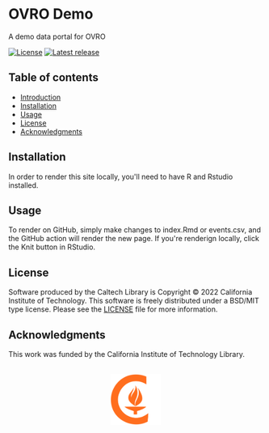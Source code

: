 OVRO Demo
=====================================================

A demo data portal for OVRO

[![License](https://img.shields.io/badge/License-BSD%203--Clause-blue.svg?style=flat-square)](https://choosealicense.com/licenses/bsd-3-clause)
[![Latest release](https://img.shields.io/github/v/release/caltechlibrary/OVRO-demo.svg?style=flat-square&color=b44e88)](https://github.com/caltechlibrary/OVRO-demo/releases)


Table of contents
-----------------

* [Introduction](#introduction)
* [Installation](#installation)
* [Usage](#usage)
* [License](#license)
* [Acknowledgments](#authors-and-acknowledgments)


Installation
------------

In order to render this site locally, you'll need to have R and Rstudio
installed.  

Usage
-----

To render on GitHub, simply make changes to index.Rmd or events.csv, and the
GitHub action will render the new page. If you're renderign locally, click the
Knit button in RStudio.

License
-------

Software produced by the Caltech Library is Copyright © 2022 California Institute of Technology.  This software is freely distributed under a BSD/MIT type license.  Please see the [LICENSE](LICENSE) file for more information.



Acknowledgments
---------------

This work was funded by the California Institute of Technology Library.

<div align="center">
  <br>
  <a href="https://www.caltech.edu">
    <img width="100" height="100" src="https://raw.githubusercontent.com/caltechlibrary/template/main/.graphics/caltech-round.png">
  </a>
</div>
